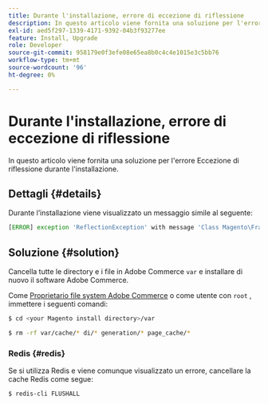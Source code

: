 ```yaml
---
title: Durante l'installazione, errore di eccezione di riflessione
description: In questo articolo viene fornita una soluzione per l'errore Eccezione di riflessione durante l'installazione.
exl-id: aed5f297-1339-4171-9392-04b3f93277ee
feature: Install, Upgrade
role: Developer
source-git-commit: 958179e0f3efe08e65ea8b0c4c4e1015e3c5bb76
workflow-type: tm+mt
source-wordcount: '96'
ht-degree: 0%

---
```


# Durante l&#39;installazione, errore di eccezione di riflessione

In questo articolo viene fornita una soluzione per l&#39;errore Eccezione di riflessione durante l&#39;installazione.

## Dettagli {#details}

Durante l’installazione viene visualizzato un messaggio simile al seguente:

```php
[ERROR] exception 'ReflectionException' with message 'Class Magento\Framework\StoreManagerInterface does not exist' in /<path>/lib/internal/Magento/Framework/Code/Reader/ClassReader.php
```

## Soluzione {#solution}

Cancella tutte le directory e i file in Adobe Commerce `var` e installare di nuovo il software Adobe Commerce.

Come [Proprietario file system Adobe Commerce](https://devdocs.magento.com/guides/v2.3/install-gde/prereq/file-sys-perms-over.html) o come utente con `root` , immettere i seguenti comandi:

```bash
$ cd <your Magento install directory>/var
```

```bash
$ rm -rf var/cache/* di/* generation/* page_cache/*
```

### Redis {#redis}

Se si utilizza Redis e viene comunque visualizzato un errore, cancellare la cache Redis come segue:

```bash
$ redis-cli FLUSHALL
```
